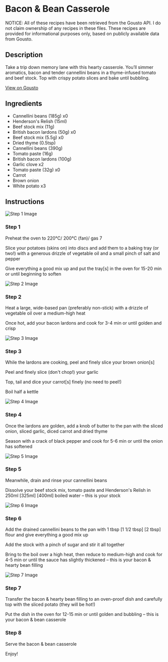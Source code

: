 # Bacon & Bean Casserole

NOTICE: All of these recipes have been retrieved from the Gousto API. I do not claim ownership of any recipes in these files. These recipes are provided for informational purposes only, based on publicly available data from Gousto.

## Description

Take a trip down memory lane with this hearty casserole. You’ll simmer aromatics, bacon and tender cannellini beans in a thyme-infused tomato and beef stock. Top with crispy potato slices and bake until bubbling.

[View on Gousto](https://www.gousto.co.uk/recipes/cookbook/bacon-hearty-bean-hotpot)

## Ingredients

- Cannellini beans (185g) x0
- Henderson's Relish (15ml)
- Beef stock mix (11g)
- British bacon lardons (50g) x0
- Beef stock mix (5.5g) x0
- Dried thyme (0.5tsp)
- Cannellini beans (390g)
- Tomato paste (16g)
- British bacon lardons (100g)
- Garlic clove x2
- Tomato paste (32g) x0
- Carrot
- Brown onion
- White potato x3

## Instructions

![Step 1 Image](https://production-media.gousto.co.uk/cms/recipe-step-image/Step-1-1672756500983-x200.jpg)

### Step 1

Preheat the oven to 220°C/ 200°C (fan)/ gas 7

Slice your potatoes (skins on) into discs and add them to a baking tray (or two!) with a generous drizzle of vegetable oil and a small pinch of salt and pepper

Give everything a good mix up and put the tray[s] in the oven for 15-20 min or until beginning to soften

![Step 2 Image](https://production-media.gousto.co.uk/cms/recipe-step-image/Step-2-1672756505856-x200.jpg)

### Step 2

Heat a large, wide-based pan (preferably non-stick) with a drizzle of vegetable oil over a medium-high heat

Once hot, add your bacon lardons and cook for 3-4 min or until golden and crisp

![Step 3 Image](https://production-media.gousto.co.uk/cms/recipe-step-image/Step-3-1672756512515-x200.jpg)

### Step 3

While the lardons are cooking, peel and finely slice your brown onion[s]

Peel and finely slice (don't chop!) your garlic

Top, tail and dice your carrot[s] finely (no need to peel!)

Boil half a kettle

![Step 4 Image](https://production-media.gousto.co.uk/cms/recipe-step-image/Step-4-1672756516211-x200.jpg)

### Step 4

Once the lardons are golden, add a knob of butter to the pan with the sliced onion, sliced garlic, diced carrot and dried thyme

Season with a crack of black pepper and cook for 5-6 min or until the onion has softened

![Step 5 Image](https://production-media.gousto.co.uk/cms/recipe-step-image/Step-5-1672756521622-x200.jpg)

### Step 5

Meanwhile, drain and rinse your cannellini beans

Dissolve your beef stock mix, tomato paste and Henderson's Relish in 250ml<span class="text-purple"> [325ml]</span> <span class="text-danger">[400ml] </span>boiled water – this is your stock

![Step 6 Image](https://production-media.gousto.co.uk/cms/recipe-step-image/Step-6-1672756526282-x200.jpg)

### Step 6

Add the drained cannellini beans to the pan with 1 tbsp <span class="text-purple">[1 1/2 tbsp]</span><span class="text-danger"> [2 tbsp] </span>flour and give everything a good mix up

Add the stock with a pinch of sugar and stir it all together

Bring to the boil over a high heat, then reduce to medium-high and cook for 4-5 min or until the sauce has slightly thickened – this is your bacon & hearty bean filling

![Step 7 Image](https://production-media.gousto.co.uk/cms/recipe-step-image/Step-7-1672756532064-x200.jpg)

### Step 7

Transfer the bacon & hearty bean filling to an oven-proof dish and carefully top with the sliced potato (they will be hot!)

Put the dish in the oven for 12-15 min or until golden and bubbling – this is your bacon & bean casserole

### Step 8

Serve the bacon & bean casserole

Enjoy!

